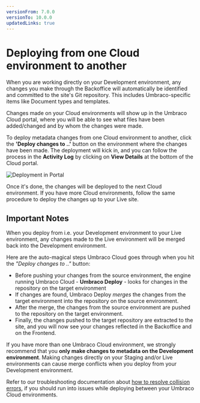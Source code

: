 ```yaml
---
versionFrom: 7.0.0
versionTo: 10.0.0
updatedLinks: true
---
```


# Deploying from one Cloud environment to another

When you are working directly on your Development environment, any changes you make through the Backoffice will automatically be identified and committed to the site's Git repository. This includes Umbraco-specific items like Document types and templates.

Changes made on your Cloud environments will show up in the Umbraco Cloud portal, where you will be able to see what files have been added/changed and by whom the changes were made.

To deploy metadata changes from one Cloud environment to another, click the **'Deploy changes to ..'** button on the environment where the changes have been made. The deployment will kick in, and you can follow the process in the **Activity Log** by clicking on **View Details** at the bottom of the Cloud portal.

![Deployment in Portal](images/deploy-in-portal_v10.gif)

Once it's done, the changes will be deployed to the next Cloud environment. If you have more Cloud environments, follow the same procedure to deploy the changes up to your Live site.

## Important Notes

When you deploy from i.e. your Development environment to your Live environment, any changes made to the Live environment will be merged back into the Development environment.

Here are the auto-magical steps Umbraco Cloud goes through when you hit the *"Deploy changes to .."* button:

* Before pushing your changes from the source environment, the engine running Umbraco Cloud - **Umbraco Deploy** - looks for changes in the repository on the target environment
* If changes are found, Umbraco Deploy *merges* the changes from the target environment into the repository on the source environment.
* After the merge, the changes from the source environment are pushed to the repository on the target environment.
* Finally, the changes pushed to the target repository are extracted to the site, and you will now see your changes reflected in the Backoffice and on the Frontend.

If you have more than one Umbraco Cloud environment, we strongly recommend that you **only make changes to metadata on the Development environment**. Making changes directly on your Staging and/or Live environments can cause merge conflicts when you deploy from your Development environment.

Refer to our troubleshooting documentation about [how to resolve collision errors](https://our.umbraco.com/documentation/Umbraco-Cloud/Troubleshooting/Structure-Error/), if you should run into issues while deploying between your Umbraco Cloud environments.
